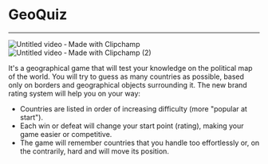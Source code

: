 # GeoQuiz

--------------------

![Untitled video ‐ Made with Clipchamp](https://user-images.githubusercontent.com/31826511/126226264-b0c75143-00d1-42d2-b0f4-61b95c72a918.gif)
![Untitled video ‐ Made with Clipchamp (2)](https://user-images.githubusercontent.com/31826511/126226271-6682d6ae-ed2d-42a3-9678-65980b950a8e.gif)


It's a geographical game that will test your knowledge on the political map of the world. You will try to guess as many countries as possible, based only on borders and geographical objects surrounding it.
The new brand rating system will help you on your way:

- Countries are listed in order of increasing difficulty (more "popular at start").
- Each win or defeat will change your start point (rating), making your game easier or competitive.
- The game will remember countries that you handle too effortlessly or, on the contrarily, hard and will move its position.
